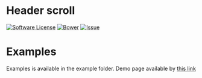 # Header scroll
[![Software License][ico-license]](LICENSE)
[![Bower][ico-bower]][link-bower]
[![Issue][ico-issue]][link-issue]

# Examples
Examples is available in the example folder. Demo page available by [this link](http://teinnsei.github.io/header-scroll/)


[link-issue]: https://github.com/Teinnsei/header-scroll/issues
[ico-issue]: https://img.shields.io/github/issues/Teinnsei/header-scroll.svg?style=flat-square

[ico-license]: https://img.shields.io/badge/license-MIT-blue.svg?style=flat-square

[ico-bower]: https://img.shields.io/bower/v/header-scroll.svg
[link-bower]: https://github.com/Teinnsei/header-scroll
